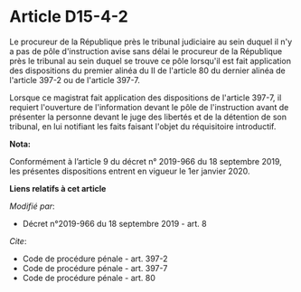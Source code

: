# Article D15-4-2

Le procureur de la République près le   tribunal judiciaire au sein duquel il n'y a pas de pôle d'instruction avise sans
délai le procureur de la République près le tribunal au sein duquel se trouve ce pôle lorsqu'il est fait application des
dispositions du premier alinéa du II de l'article 80 du dernier alinéa de l'article 397-2 ou de l'article 397-7. 

Lorsque ce magistrat fait application des dispositions de l'article 397-7, il requiert l'ouverture de l'information devant le
pôle de l'instruction avant de présenter la personne devant le juge des libertés et de la détention de son tribunal, en lui
notifiant les faits faisant l'objet du réquisitoire introductif.

**Nota:**

Conformément à l’article 9 du décret n° 2019-966 du 18 septembre 2019, les présentes dispositions entrent en vigueur le 1er
janvier 2020.

**Liens relatifs à cet article**

_Modifié par_:

  - Décret n°2019-966 du 18 septembre 2019 - art. 8

_Cite_:

  - Code de procédure pénale - art. 397-2
  - Code de procédure pénale - art. 397-7
  - Code de procédure pénale - art. 80
